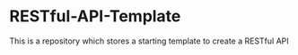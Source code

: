 # RESTful-API-Template
This is a repository which stores a starting template to create a RESTful API
